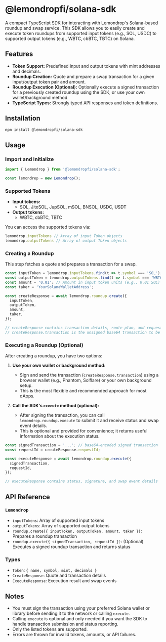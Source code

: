 # @lemondropfi/solana-sdk

A compact TypeScript SDK for interacting with Lemondrop's Solana-based roundup and swap service. This SDK allows you to easily create and execute token roundups from supported input tokens (e.g., SOL, USDC) to supported output tokens (e.g., WBTC, cbBTC, TBTC) on Solana.

## Features
- **Token Support:** Predefined input and output tokens with mint addresses and decimals.
- **Roundup Creation:** Quote and prepare a swap transaction for a given input/output token pair and amount.
- **Roundup Execution (Optional):** Optionally execute a signed transaction for a previously created roundup using the SDK, or use your own wallet/background method.
- **TypeScript Types:** Strongly typed API responses and token definitions.

## Installation
```sh
npm install @lemondropfi/solana-sdk
```

## Usage

### Import and Initialize
```ts
import { Lemondrop } from '@lemondropfi/solana-sdk';

const lemondrop = new Lemondrop();
```

### Supported Tokens
- **Input tokens:**
  - SOL, JitoSOL, JupSOL, mSOL, BNSOL, USDC, USDT
- **Output tokens:**
  - WBTC, cbBTC, TBTC

You can access the supported tokens via:
```ts
lemondrop.inputTokens // Array of input Token objects
lemondrop.outputTokens // Array of output Token objects
```

### Creating a Roundup
This step fetches a quote and prepares a transaction for a swap.

```ts
const inputToken = lemondrop.inputTokens.find(t => t.symbol === 'SOL');
const outputToken = lemondrop.outputTokens.find(t => t.symbol === 'WBTC');
const amount = '0.01'; // Amount in input token units (e.g., 0.01 SOL)
const taker = 'YourSolanaWalletAddress';

const createResponse = await lemondrop.roundup.create({
  inputToken,
  outputToken,
  amount,
  taker,
});

// createResponse contains transaction details, route plan, and requestId
// createResponse.transaction is the unsigned base64 transaction to be signed and sent
```

### Executing a Roundup (Optional)
After creating a roundup, you have two options:

1. **Use your own wallet or background method:**
   - Sign and send the transaction (`createResponse.transaction`) using a browser wallet (e.g., Phantom, Solflare) or your own background setup.
   - This is the most flexible and recommended approach for most dApps.

2. **Call the SDK's `execute` method (optional):**
   - After signing the transaction, you can call `lemondrop.roundup.execute` to submit it and receive status and swap event details.
   - This is optional and provided for convenience; it returns useful information about the execution status.

```ts
const signedTransaction = '...'; // base64-encoded signed transaction
const requestId = createResponse.requestId;

const executeResponse = await lemondrop.roundup.execute({
  signedTransaction,
  requestId,
});

// executeResponse contains status, signature, and swap event details
```

## API Reference

### `Lemondrop`
- `inputTokens`: Array of supported input tokens
- `outputTokens`: Array of supported output tokens
- `roundup.create({ inputToken, outputToken, amount, taker })`: Prepares a roundup transaction
- `roundup.execute({ signedTransaction, requestId })`: (Optional) Executes a signed roundup transaction and returns status

### Types
- `Token`: `{ name, symbol, mint, decimals }`
- `CreateResponse`: Quote and transaction details
- `ExecuteResponse`: Execution result and swap events

## Notes
- You must sign the transaction using your preferred Solana wallet or library before sending it to the network or calling `execute`.
- Calling `execute` is optional and only needed if you want the SDK to handle transaction submission and status reporting.
- Only the listed tokens are supported.
- Errors are thrown for invalid tokens, amounts, or API failures.